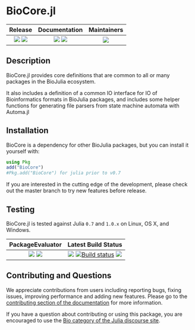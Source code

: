 # BioCore.jl

| **Release**                                                     | **Documentation**                                                               | **Maintainers**                             |
|:---------------------------------------------------------------:|:-------------------------------------------------------------------------------:|:-------------------------------------------:|
| [![](https://img.shields.io/github/release/BioJulia/BioCore.jl.svg)](https://github.com/BioJulia/BioCore.jl/releases/latest) [![](https://img.shields.io/badge/license-MIT-green.svg)](https://github.com/BioJulia/BioCore.jl/blob/master/LICENSE) | [![](https://img.shields.io/badge/docs-stable-blue.svg)](https://biojulia.github.io/BioCore.jl/stable) [![](https://img.shields.io/badge/docs-latest-blue.svg)](https://biojulia.github.io/BioCore.jl/latest) | ![](https://img.shields.io/badge/BioJulia%20Maintainer-Ward9250-orange.svg) |


## Description

BioCore.jl provides core definitions that are common to all or many packages
in the BioJulia ecosystem.

It also includes a definition of a common IO interface for IO of Bioinformatics
formats in BioJulia packages, and includes some helper functions for generating
file parsers from state machine automata with Automa.jl


## Installation

BioCore is a dependency for other BioJulia packages, but you can install it
yourself with:

```julia
using Pkg
add("BioCore")
#Pkg.add("BioCore") for julia prior to v0.7
```

If you are interested in the cutting edge of the development, please check out
the master branch to try new features before release.


## Testing

BioCore.jl is tested against Julia `0.7` and `1.0.x` on Linux, OS X, and Windows.

| **PackageEvaluator**                                            | **Latest Build Status**                                                                                |
|:---------------------------------------------------------------:|:------------------------------------------------------------------------------------------------------:|
| [![](https://pkg.julialang.org/badges/BioCore_0.7.svg)](https://pkg.julialang.org/detail/BioCore) [![](https://pkg.julialang.org/badges/BioCore_1.0.svg)](https://pkg.julialang.org/detail/BioCore)  | [![](https://img.shields.io/travis/BioJulia/BioCore.jl/master.svg?label=Linux+/+macOS)](https://travis-ci.org/BioJulia/BioCore.jl) [![Build status](https://ci.appveyor.com/api/projects/status/xl19qeob3gsgm8j7?svg=true)](https://ci.appveyor.com/project/Ward9250/biocore-jl) [![](https://codecov.io/gh/BioJulia/BioCore.jl/branch/master/graph/badge.svg)](https://codecov.io/gh/BioJulia/BioCore.jl) |


## Contributing and Questions

We appreciate contributions from users including reporting bugs, fixing issues,
improving performance and adding new features.
Please go to the [contributing section of the documentation](biojulia.net/Contributing/latest)
for more information.

If you have a question about
contributing or using this package, you are encouraged to use the
[Bio category of the Julia discourse
site](https://discourse.julialang.org/c/domain/bio).
